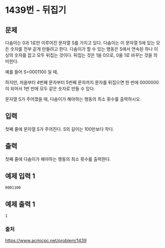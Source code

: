 # 1439번 - 뒤집기   
## 문제   
다솜이는 0과 1로만 이루어진 문자열 S를 가지고 있다. 다솜이는 이 문자열 S에 있는 모든 숫자를 전부 같게 만들려고 한다. 다솜이가 할 수 있는 행동은 S에서 연속된 하나 이상의 숫자를 잡고 모두 뒤집는 것이다. 뒤집는 것은 1을 0으로, 0을 1로 바꾸는 것을 의미한다.   
   
예를 들어 S=0001100 일 때,   
   
하지만, 처음부터 4번째 문자부터 5번째 문자까지 문자를 뒤집으면 한 번에 0000000이 되어서 1번 만에 모두 같은 숫자로 만들 수 있다.   
   
문자열 S가 주어졌을 때, 다솜이가 해야하는 행동의 최소 횟수를 출력하시오.   
   
## 입력   
첫째 줄에 문자열 S가 주어진다. S의 길이는 100만보다 작다.   
   
## 출력   
첫째 줄에 다솜이가 해야하는 행동의 최소 횟수를 출력한다.   
   
## 예제 입력 1   
```   
0001100   
```   
## 예제 출력 1   
```   
1   
```   

### 출처
https://www.acmicpc.net/problem/1439